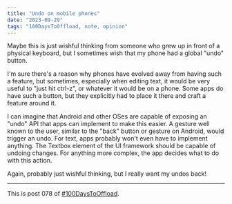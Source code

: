 ```yaml
---
title: "Undo on mobile phones"
date: "2023-09-29"
tags: "100DaysToOffload, note, opinion"
---
```


Maybe this is just wishful thinking from someone who grew up in front of a physical keyboard, but I sometimes wish that my phone had a global "undo" button.

I'm sure there's a reason why phones have evolved away from having such a feature, but sometimes, especially when editing text, it would be very useful to "just hit ctrl-z", or whatever it would be on a phone. Some apps do have such a button, but they explicitly had to place it there and craft a feature around it.

I can imagine that Android and other OSes are capable of exposing an "undo" API that apps can implement to make this easier. A gesture well known to the user, similar to the "back" button or gesture on Android, would trigger an undo. For text, apps probably won't even have to implement anything. The Textbox element of the UI framework should be capable of undoing changes. For anything more complex, the app decides what to do with this action.

Again, probably just wishful thinking, but I really want my undos back!

---

This is post 078 of [#100DaysToOffload](https://100daystooffload.com/).
